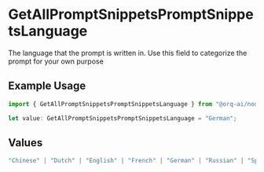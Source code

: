 # GetAllPromptSnippetsPromptSnippetsLanguage

The language that the prompt is written in. Use this field to categorize the prompt for your own purpose

## Example Usage

```typescript
import { GetAllPromptSnippetsPromptSnippetsLanguage } from "@orq-ai/node/models/operations";

let value: GetAllPromptSnippetsPromptSnippetsLanguage = "German";
```

## Values

```typescript
"Chinese" | "Dutch" | "English" | "French" | "German" | "Russian" | "Spanish"
```